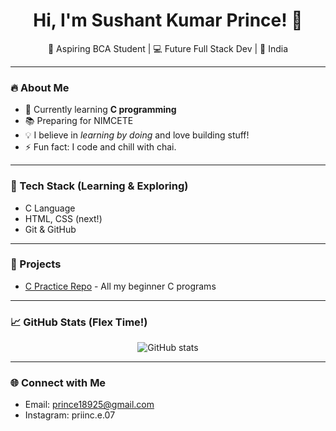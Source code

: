 <h1 align="center">Hi, I'm Sushant Kumar Prince! 👋</h1>
<p align="center">🚀 Aspiring BCA Student | 💻 Future Full Stack Dev | 📍 India</p>

---

### 🔥 About Me
- 🧠 Currently learning **C programming** 
- 📚 Preparing for NIMCETE 
- 💡 I believe in *learning by doing* and love building stuff!
- ⚡ Fun fact: I code and chill with chai.

---

### 📌 Tech Stack (Learning & Exploring)
- C Language
- HTML, CSS (next!)
- Git & GitHub

---

### 🚀 Projects
- [C Practice Repo](https://github.com/codedbyprince/c-practice) - All my beginner C programs

---

### 📈 GitHub Stats (Flex Time!)
<p align="center">
  <img src="https://github-readme-stats.vercel.app/api?username=codedbyprince&show_icons=true&theme=tokyonight" alt="GitHub stats" />
</p>

---

### 🌐 Connect with Me
- Email: prince18925@gmail.com
- Instagram: priinc.e.07
